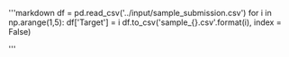 '''markdown
df = pd.read_csv('../input/sample_submission.csv')
for i in np.arange(1,5):
    df['Target'] = i
    df.to_csv('sample_{}.csv'.format(i), index = False)
    
'''
